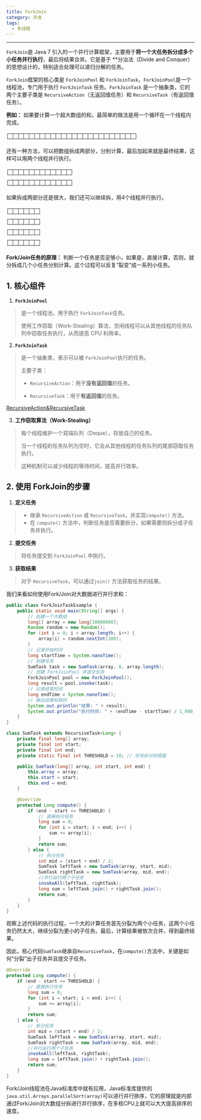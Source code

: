 ```yaml
---
title: ForkJoin
category: 并发
tags:
  - 多线程
---
```

---

`ForkJoin`是 Java 7 引入的一个并行计算框架，主要用于**将一个大任务拆分成多个小任务并行执行**，最后将结果合并。它是基于 **分治法（Divide and Conquer）的思想设计的，特别适合处理可以递归分解的任务。

`ForkJoin`框架的核心类是 `ForkJoinPool` 和 `ForkJoinTask`<font style="color:rgb(64, 64, 64);">。</font>`ForkJoinPool`是一个线程池，专门用于执行 `ForkJoinTask` 任务。`ForkJoinTask` 是一个抽象类，它的两个主要子类是 `RecursiveAction`（无返回值任务）和 `RecursiveTask`（有返回值任务）。

**例如：** 如果要计算一个超大数组的和，最简单的做法是用一个循环在一个线程内完成。

```plain
┌─┬─┬─┬─┬─┬─┬─┬─┬─┬─┬─┬─┬─┬─┬─┬─┬─┬─┬─┬─┬─┬─┬─┬─┐   
└─┴─┴─┴─┴─┴─┴─┴─┴─┴─┴─┴─┴─┴─┴─┴─┴─┴─┴─┴─┴─┴─┴─┴─┘   
```

还有一种方法，可以把数组拆成两部分，分别计算，最后加起来就是最终结果，这样可以用两个线程并行执行。

```plain
┌─┬─┬─┬─┬─┬─┬─┬─┬─┬─┬─┬─┐   
└─┴─┴─┴─┴─┴─┴─┴─┴─┴─┴─┴─┘   
┌─┬─┬─┬─┬─┬─┬─┬─┬─┬─┬─┬─┐   
└─┴─┴─┴─┴─┴─┴─┴─┴─┴─┴─┴─┘   
```

如果拆成两部分还是很大，我们还可以继续拆，用4个线程并行执行。

```plain
┌─┬─┬─┬─┬─┬─┐    
└─┴─┴─┴─┴─┴─┘    
┌─┬─┬─┬─┬─┬─┐    
└─┴─┴─┴─┴─┴─┘    
┌─┬─┬─┬─┬─┬─┐    
└─┴─┴─┴─┴─┴─┘    
┌─┬─┬─┬─┬─┬─┐    
└─┴─┴─┴─┴─┴─┘    
```

**Fork/Join任务的原理：** 判断一个任务是否足够小，如果是，直接计算，否则，就分拆成几个小任务分别计算。这个过程可以反复“裂变”成一系列小任务。

## 1. 核心组件

1. **`ForkJoinPool`**

> 是一个线程池，用于执行 `ForkJoinTask`任务。
>
> 使用工作窃取（Work-Stealing）算法，空闲线程可以从其他线程的任务队列中窃取任务执行，从而提高 CPU 利用率。


2. **`ForkJoinTask`**

> 是一个抽象类，表示可以被 `ForkJoinPool`执行的任务。
>
> 主要子类：
>
> + `RecursiveAction`：用于**没有返回值**的任务。
> 
> + `RecursiveTask`：用于**有返回值**的任务。
>

[RecursiveAction&RecursiveTask](https://github.com/camelliaxiaohua/juc/tree/ThreadPool/src/main/java/forkjoin)

3. **工作窃取算法（Work-Stealing）**

> 每个线程维护一个双端队列（Deque），存放自己的任务。
>
> 当一个线程的任务队列为空时，它会从其他线程的任务队列的尾部窃取任务执行。
>
> 这种机制可以减少线程的等待时间，提高并行效率。
>

## 2. 使用 ForkJoin的步骤

1. **定义任务**

> + 继承 `RecursiveAction` 或 `RecursiveTask`，并实现`compute()` 方法。
> + 在 `compute()` 方法中，判断任务是否需要拆分，如果需要则拆分成子任务并执行。
>

2. **提交任务**

> 将任务提交到 `ForkJoinPool` 中执行。
>

3. **获取结果</font>**

> 对于 `RecursiveTask`，可以通过`join()` 方法获取任务的结果。
>

我们来看如何使用Fork/Join对大数据进行并行求和：

```java
public class ForkJoinTaskExample {
    public static void main(String[] args) {
        // 创建一个大数组
        long[] array = new long[10000000];
        Random random = new Random();
        for (int i = 0; i < array.length; i++) {
            array[i] = random.nextInt(100);
        }
        // 记录开始时间
        long startTime = System.nanoTime();
        // 创建任务
        SumTask task = new SumTask(array, 0, array.length);
        // 创建 ForkJoinPool 并提交任务
        ForkJoinPool pool = new ForkJoinPool();
        long result = pool.invoke(task);
        // 记录结束时间
        long endTime = System.nanoTime();
        // 输出结果和耗时
        System.out.println("结果: " + result);
        System.out.println("执行时间: " + (endTime - startTime) / 1_000_000 + " 毫秒");
    }
}

class SumTask extends RecursiveTask<Long> {
    private final long[] array;
    private final int start;
    private final int end;
    private static final int THRESHOLD = 10; // 任务拆分的阈值

    public SumTask(long[] array, int start, int end) {
        this.array = array;
        this.start = start;
        this.end = end;
    }

    @Override
    protected Long compute() {
        if (end - start <= THRESHOLD) {
            // 直接执行任务
            long sum = 0;
            for (int i = start; i < end; i++) {
                sum += array[i];
            }
            return sum;
        } else {
            // 拆分任务
            int mid = (start + end) / 2;
            SumTask leftTask = new SumTask(array, start, mid);
            SumTask rightTask = new SumTask(array, mid, end);
            //并行运行两个子任务
            invokeAll(leftTask, rightTask);
            long sum = leftTask.join() + rightTask.join();
            return sum;
        }
    }
}
```

观察上述代码的执行过程，一个大的计算任务首先分裂为两个小任务，这两个小任务仍然太大，继续分裂为更小的子任务。最后，计算结果被依次合并，得到最终结果。

因此，核心代码`SumTask`继承自`RecursiveTask`，在`compute()`方法中，关键是如何“分裂”出子任务并且提交子任务。

```java
@Override
protected Long compute() {
    if (end - start <= THRESHOLD) {
        // 直接执行任务
        long sum = 0;
        for (int i = start; i < end; i++) {
            sum += array[i];
        }
        return sum;
    } else {
        // 拆分任务
        int mid = (start + end) / 2;
        SumTask leftTask = new SumTask(array, start, mid);
        SumTask rightTask = new SumTask(array, mid, end);
        //并行运行两个子任务
        invokeAll(leftTask, rightTask);
        long sum = leftTask.join() + rightTask.join();
        return sum;
    }
}
```

Fork/Join线程池在Java标准库中就有应用，Java标准库提供的`java.util.Arrays.parallelSort(array)`可以进行并行排序，它的原理就是内部通过Fork/Join对大数组分拆进行并行排序，在多核CPU上就可以大大提高排序的速度。

